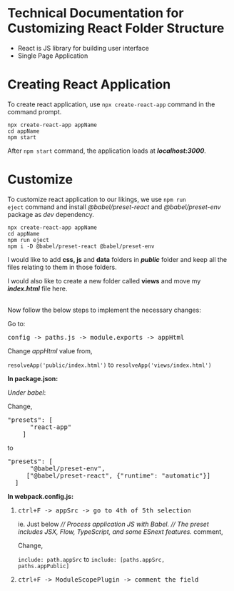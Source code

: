 # Technical Documentation for Customizing React Folder Structure
<ul><li>React is JS library for building user interface</li>
<li>Single Page Application</li></ul>


# Creating React Application
To create react application, use <code>npx create-react-app</code> command in the command prompt. 
<pre><code>npx create-react-app appName 
cd appName
npm start</code></pre>
After <code>npm start</code> command, the application loads at <b><i>localhost:3000</i></b>.


# Customize
To customize react application to our likings, we use <code>npm run eject</code> command and install <i>@babel/preset-react</i> and <i>@babel/preset-env</i> package as <i>dev</i> dependency.
<pre><code>npx create-react-app appName 
cd appName
npm run eject
npm i -D @babel/preset-react @babel/preset-env</pre></code>

 
I would like to add <b>css, js</b> and <b>data</b> folders in <i><b>public</b></i> folder and keep all the files relating to them in those folders.

I would also like to create a new folder called <b>views</b> and move my <b><i>index.html</i></b> file here.
  
</br>
Now follow the below steps to implement the necessary changes:


Go to:
<pre>config -> paths.js -> module.exports -> appHtml</pre>

Change <i>appHtml</i> value from,
 
<code>resolveApp('public/index.html')</code> to <code>resolveApp('views/index.html')</code>


<b>In package.json:</b>


<i>Under babel</i>:

Change,
<pre>
"presets": [
      "react-app"
    ]</pre>
to 
<pre>
"presets": [
      "@babel/preset-env",
     ["@babel/preset-react", {"runtime": "automatic"}]
  ]
</pre>


<b>In webpack.config.js:</b>

<ol><li> <pre>ctrl+F -> appSrc -> go to 4th of 5th selection </pre> ie.
Just below <i>// Process application JS with Babel.
 // The preset includes JSX, Flow, TypeScript, and some ESnext features.</i> comment, 
 
Change,

<code>include: path.appSrc</code>
to
<code>include: [paths.appSrc, paths.appPublic]</code></li>

<li> <pre>ctrl+F -> ModuleScopePlugin -> comment the field</pre>
</li></ol>

